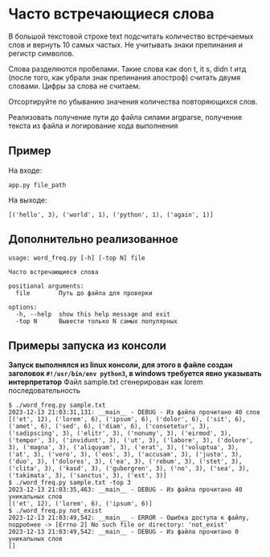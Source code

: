 # Часто встречающиеся слова

В большой текстовой строке text подсчитать количество встречаемых слов и вернуть 10 самых частых. Не учитывать знаки препинания и регистр символов.

Слова разделяются пробелами. Такие слова как don t, it s, didn t итд (после того, как убрали знак препинания апостроф) считать двумя словами.
Цифры за слова не считаем.

Отсортируйте по убыванию значения количества повторяющихся слов.

Реализовать получение пути до файла силами argparse, получение текста из файла и логирование хода выполнения

## Пример

На входе:

`app.py file_path`

На выходе:

`[('hello', 3), ('world', 1), ('python', 1), ('again', 1)]`

## Дополнительно реализованное

```
usage: word_freq.py [-h] [-top N] file

Часто встречающиеся слова

positional arguments:
  file        Путь до файла для проверки

options:
  -h, --help  show this help message and exit
  -top N      Вывести только N самых популярных
```

## Примеры запуска из консоли

**Запуск выполнялся из linux консоли, для этого в файле создан заголовок `#!/usr/bin/env python3`, в windows требуется явно указывать интерпретатор**
Файл sample.txt сгенерирован как lorem последовательность

```
$ ./word_freq.py sample.txt
2023-12-13 21:03:31,131: __main__ - DEBUG - Из файла прочитано 40 слов
[('et', 12), ('lorem', 6), ('ipsum', 6), ('dolor', 6), ('sit', 6), ('amet', 6), ('sed', 6), ('diam', 6), ('consetetur', 3), ('sadipscing', 3), ('elitr', 3), ('nonumy', 3), ('eirmod', 3), ('tempor', 3), ('invidunt', 3), ('ut', 3), ('labore', 3), ('dolore', 3), ('magna', 3), ('aliquyam', 3), ('erat', 3), ('voluptua', 3), ('at', 3), ('vero', 3), ('eos', 3), ('accusam', 3), ('justo', 3), ('duo', 3), ('dolores', 3), ('ea', 3), ('rebum', 3), ('stet', 3), ('clita', 3), ('kasd', 3), ('gubergren', 3), ('no', 3), ('sea', 3), ('takimata', 3), ('sanctus', 3), ('est', 3)]
$ ./word_freq.py sample.txt -top 3
2023-12-13 21:03:35,463: __main__ - DEBUG - Из файла прочитано 40 уникальных слов
[('et', 12), ('lorem', 6), ('ipsum', 6)]
$ ./word_freq.py not_exist
2023-12-13 21:03:49,542: __main__ - ERROR - Ошибка доступа к файлу, подробнее -> [Errno 2] No such file or directory: 'not_exist'
2023-12-13 21:03:49,542: __main__ - DEBUG - Из файла прочитано 0 уникальных слов
[]
```
